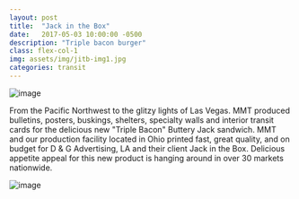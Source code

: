 ```yaml
---
layout: post
title:  "Jack in the Box"
date:   2017-05-03 10:00:00 -0500
description: "Triple bacon burger"
class: flex-col-1
img: assets/img/jitb-img1.jpg
categories: transit
---
```

![image](../../assets/img/jitb-hero.jpg "McDonalds hero image")

<span>F</span>rom the Pacific Northwest to the glitzy lights of Las Vegas. MMT produced bulletins, posters, buskings, shelters, specialty walls and interior transit cards for the delicious new "Triple Bacon" Buttery Jack sandwich. MMT and our production facility located in Ohio printed fast, great quality, and on budget for D & G Advertising, LA and their client Jack in the Box. Delicious appetite appeal for this new product is hanging around in over 30 markets nationwide.

![image](../../assets/img/jitb-img2.jpg "McDonalds hero image")

